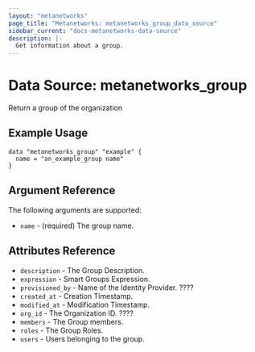 ```yaml
---
layout: "metanetworks"
page_title: "Metanetworks: metanetworks_group_data_source"
sidebar_current: "docs-metanetworks-data-source"
description: |-
  Get information about a group.
---
```


# Data Source: metanetworks_group

Return a group of the organization

## Example Usage

```hcl
data "metanetworks_group" "example" {
  name = "an_example_group name"
}
```

## Argument Reference

The following arguments are supported:

* `name` - (required) The group name.

## Attributes Reference

* `description` - The Group Description.
* `expression` - Smart Groups Expression.
* `provisioned_by` - Name of the Identity Provider. ????
* `created_at` - Creation Timestamp.
* `modified_at` - Modification Timestamp.
* `org_id` - The Organization ID. ????
* `members` - The Group members.
* `roles` - The Group Roles.
* `users` - Users belonging to the group.